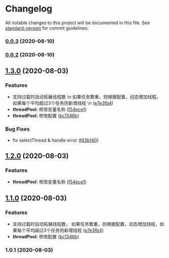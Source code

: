 # Changelog

All notable changes to this project will be documented in this file. See [standard-version](https://github.com/conventional-changelog/standard-version) for commit guidelines.

### [0.0.3](https://github.com/theanarkh/nodejs-threadpool/compare/v0.0.2...v0.0.3) (2020-08-10)

### [0.0.2](https://github.com/theanarkh/nodejs-threadpool/compare/v1.3.0...v0.0.2) (2020-08-10)

## [1.3.0](https://github.com/theanarkh/nodejs-threadpool/compare/v1.0.1...v1.3.0) (2020-08-03)


### Features

* 支持过载时自动拓展线程数 \n 如果任务繁重，则根据配置，动态增加线程，如果每个平均超过3个任务则新增线程 \n ([e7e3fb4](https://github.com/theanarkh/nodejs-threadpool/commit/e7e3fb47f080b6c57d7520c51b02b9065886c2f2))
* **threadPool:** 修改变量名称 ([f54ece1](https://github.com/theanarkh/nodejs-threadpool/commit/f54ece128e8f560ad2561ee7794d61e906bc270a))
* **threadPool:** 修改配置 ([bc1346b](https://github.com/theanarkh/nodejs-threadpool/commit/bc1346bbd0a8e79bbb4a4b58125a19cd5bfe2521))


### Bug Fixes

* fix selectThread & handle error ([f43b140](https://github.com/theanarkh/nodejs-threadpool/commit/f43b1401a50f9762267d641cb97bd370d77f4fad))

## [1.2.0](https://github.com/theanarkh/nodejs-threadpool/compare/v1.1.0...v1.2.0) (2020-08-03)


### Features

* **threadPool:** 修改变量名称 ([f54ece1](https://github.com/theanarkh/nodejs-threadpool/commit/f54ece128e8f560ad2561ee7794d61e906bc270a))

## [1.1.0](https://github.com/theanarkh/nodejs-threadpool/compare/v1.0.1...v1.1.0) (2020-08-03)


### Features

* 支持过载时自动拓展线程数， 如果任务繁重，则根据配置，动态增加线程，如果每个平均超过3个任务则新增线程 ([e7e3fb4](https://github.com/theanarkh/nodejs-threadpool/commit/e7e3fb47f080b6c57d7520c51b02b9065886c2f2))
* **threadPool:** 修改配置 ([bc1346b](https://github.com/theanarkh/nodejs-threadpool/commit/bc1346bbd0a8e79bbb4a4b58125a19cd5bfe2521))

### 1.0.1 (2020-08-03)
